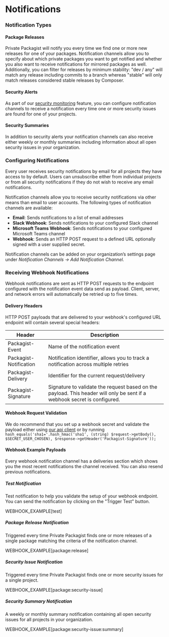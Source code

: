 # Notifications

### Notification Types

#### Package Releases

Private Packagist will notify you every time we find one or more new releases for one of your packages.
Notification channels allow you to specify about which private packages you want to get notified and whether you also want to receive notifications for mirrored packages as well.
Additionally, you can filter for releases by minimum stability: "dev / any" will match any release including commits to a branch whereas "stable" will only match releases considered stable releases by Composer.

#### Security Alerts

As part of our [security monitoring](./security-monitoring.md) feature, you can configure notification channels to receive a notification every time one or more security issues are found for one of your projects.

#### Security Summaries

In addition to security alerts your notification channels can also receive either weekly or monthly summaries including information about all open security issues in your organization.

### Configuring Notifications
Every user receives security notifications by email for all projects they have access to by default.
Users can unsubscribe either from individual projects or from all security notifications if they do not wish to receive any email notifications.

Notification channels allow you to receive security notifications via other means than email to user accounts. The following types of notification channels are available:
- **Email**: Sends notifications to a list of email addresses
- **Slack Webhook**: Sends notifications to your configured Slack channel
- **Microsoft Teams Webhook**: Sends notifications to your configured Microsoft Teams channel
- **Webhook**: Sends an HTTP POST request to a defined URL optionally signed with a user supplied secret.

Notification channels can be added on your organization’s settings page under *Notification Channels -> Add Notification Channel*.

### Receiving Webhook Notifications

Webhook notifications are sent as HTTP POST requests to the endpoint configured with the notification event data send as payload.
Client, server, and network errors will automatically be retried up to five times.

#### Delivery Headers

HTTP POST payloads that are delivered to your webhook's configured URL endpoint will contain several special headers:

<table>
    <thead>
        <tr>
            <th>Header</th>
            <th>Description</th>
        </tr>
    </thead>
    <tbody>
        <tr>
            <td>Packagist-Event</td>
            <td>Name of the notification event</td>
        </tr>
        <tr>
            <td>Packagist-Notification</td>
            <td>Notification identifier, allows you to track a notification across multiple retries</td>
        </tr>
        <tr>
            <td>Packagist-Delivery</td>
            <td>Identifier for the current request/delivery</td>
        </tr>
        <tr>
            <td>Packagist-Signature</td>
            <td>Signature to validate the request based on the payload. This header will only be sent if a webhook secret is configured.</td>
        </tr>
    </tbody>
</table>

#### Webhook Request Validation

We do recommend that you set up a webhook secret and validate the payload either using [our api client](https://github.com/packagist/private-packagist-api-client#validate-incoming-webhook-payloads) or by running `hash_equals('sha1='.hash_hmac('sha1', (string) $request->getBody(), $SECRET_USER_CHOSEN), $response->getHeader('Packagist-Signature'));`

#### Webhook Example Payloads

Every webhook notification channel has a deliveries section which shows you the most recent notifications the channel received. You can also resend previous notifications.

##### Test Notification
Test notification to help you validate the setup of your webhook endpoint. You can send the notification by clicking on the "Trigger Test" button.

WEBHOOK_EXAMPLE[test]

##### Package Release Notification

Triggered every time Private Packagist finds one or more releases of a single package matching the criteria of the notification channel.

WEBHOOK_EXAMPLE[package:release]

##### Security Issue Notification

Triggered every time Private Packagist finds one or more security issues for a single project.

WEBHOOK_EXAMPLE[package:security-issue]

##### Security Summary Notification

A weekly or monthly summary notification containing all open security issues for all projects in your organization.

WEBHOOK_EXAMPLE[package:security-issue:summary]
